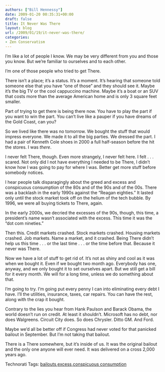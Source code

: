 ```yaml
---
authors: ["Bill Hennessy"]
date: 2009-01-20 00:35:31+00:00
draft: false
title: It Never Was There
layout: blog
url: /2009/01/19/it-never-was-there/
categories:
- Zen Conservatism
---
```


I’m like a lot of people I know. We may be very different from you and those you know. But we’re familiar to ourselves and to each other. 

 

I’m one of those people who tried to get There.

 

There isn’t a place; it’s a status. It’s a moment. It’s hearing that someone told someone else that you have “one of those” and they should see it. Maybe it’s the big TV or the cool cappuccino machine. Maybe it’s a boat or an SUV that costs more than the average American home and is only 3 square feet smaller. 

 

Part of trying to get there is being there now. You have to play the part if you want to win the part. You can’t live like a pauper if you have dreams of the Gold Coast, can you?

 

So we lived like there was no tomorrow. We bought the stuff that would impress everyone. We made it to all the big parties. We dressed the part. I had a pair of Kenneth Cole shoes in 2000 a full half-season before the hit the stores. I was _there_. 

 

I never felt There, though. Even more strangely, I never felt here. I felt . . . scared. Not only did I not have everything I needed to be There, I didn’t know how I was going to pay for where I was. Better get more stuff before somebody notices. 

 

I hear people talk disparagingly about the greed and excess and conspicuous consumption of the 80s and of the 90s and of the 00s. There was a backlash in the early 1990s against the “Reagan eighties.” It lasted only until the stock market took off on the helium of the tech bubble. By 1996, we were all buying tickets to There, again.

 

In the early 2000s, we decried the excesses of the 90s, though, this time, a president’s name wasn’t associated with the excess. This time it was the “dot com nineties.”

 

Then this. Credit markets crashed. Stock markets crashed. Housing markets crashed. Job markets. Name a market, and it crashed. Being There didn’t help us this time . . . or the last time . . . or the time before that. Because it never was There. 

 

Now we have a lot of stuff to get rid of. It’s not as shiny and cool as it was when we bought it. Even if we bought two month ago. Everybody has one, anyway, and we only bought it to set ourselves apart. But we still get a bill for it every month. We will for a long time, unless we do something about that. 

 

I’m going to try. I’m going put every penny I can into eliminating every debt I have. I’ll the utilities, insurance, taxes, car repairs. You can have the rest, along with the crap it bought.

 

Contrary to the lies you hear from Hank Paulson and Barack Obama, the world doesn’t run on credit. At least it shouldn’t. Microsoft has no debt, nor does Walgreens. Circuit City does. So does Chrysler. Ditto GM. And Ford. 

 

Maybe we’d all be better off if Congress had never voted for that panicked bailout in September. But I’m not taking that bailout. 

 

There is a There somewhere, but it’s inside of us. It was the original bailout and the only one anyone will ever need. It was delivered on a cross 2,000 years ago.

 

  

Technorati Tags: [bailouts](https://technorati.com/tags/bailouts),[excess](https://technorati.com/tags/excess),[conspicuous consumption](https://technorati.com/tags/conspicuous+consumption)
